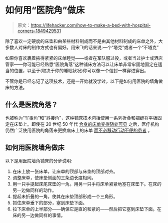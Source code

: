 # 如何用“医院角”做床

> 原文：<https://lifehacker.com/how-to-make-a-bed-with-hospital-corners-1849429531>

除了喜欢一定硬度的床垫和由某些材料制成而不是由其他材料制成的床单之外，大多数人对床的制作方式也有偏好。用宋飞的话来说:一个“塔克”或者一个“不塔克”



如果你喜欢裹着掖得紧紧的床单睡觉——或者在军队服过役，或者当过护士或酒店管家——你可能已经熟悉“医院角落”这种铺床方法可以让床单非常牢固地固定在适当的位置，以至于(取决于你的睡眠状况)你可以像一个信封一样穿进穿出。

不管你是已经忘记了这项技术，还是一开始就没学过，以下是如何用医院的墙角做床的方法。

## 什么是医院角落？

也被称为“军事角”和“斜接角”，这种铺床技术包括使用一系列折叠和褶缝将平板固定在床垫上。即使在 20 世纪 50 年代 [合身的床单变得随处可见](https://royalalbertamuseum.ca/blog/fitted-sheet-alberta-invention-and-folding-nightmare) 之后，医疗机构仍然广泛使用医院的角落来更换病床上的床单 [而不必移动行动不便的患者](https://cnatraininghelp.com/cna-skills/making-an-occupied-bed/) 。

## 如何用医院墙角做床

以下是用医院墙角铺床的分步说明:

1.  在床上放一张床单，让床单的顶部与床垫的顶部对齐。
2.  调整床单，使床垫侧面的三条边长度相同。
3.  用一只手提起床尾床垫的一角。用另一只手将床单紧紧地塞在床垫下。在床的另一边做同样的动作。
4.  提起未折叠的一角，使其在床垫顶部形成一个三角形。
5.  抓住床单垂下的部分，塞到床垫下面。
6.  拉下床单的上半部分——确保它是直的和紧的——然后把它塞到床垫下面。在床的另一边做同样的事情。